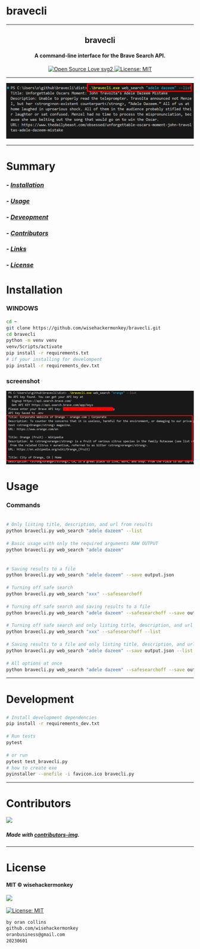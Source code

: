 # bravecli

----

<h2 align="center">bravecli</h2>
<h4 align="center">A command-line interface for the Brave Search API. </h4>  
<p align="center">
  <a href="https://github.com/ellerbrock/open-source-badges/">
    <img src="https://badges.frapsoft.com/os/v2/open-source.svg?v=103" alt="Open Source Love svg2">
  </a>
  <a href="https://opensource.org/licenses/MIT">
    <img src="https://img.shields.io/badge/License-MIT-yellow.svg" alt="License: MIT">
  </a>
</p>


---

<p align="center">
  <img src="Screenshot_v2.png" alt="bravecli in action">
</p>

---

# Summary
### -  *[Installation](#Installation)*
### -  *[Usage](#Usage)*
### -  *[Deveopment](#For-developers)*
### -  *[Contributors](#Contributors)*
### -  *[Links](#Links)*
### -  *[License](#License)*

 
# Installation
### WINDOWS
```bash
cd ~
git clone https://github.com/wisehackermonkey/bravecli.git
cd bravecli
python -m venv venv
venv/Scripts/activate
pip install -r requirements.txt
# if your installing for develompent 
pip install -r requirements_dev.txt

``` 



### screenshot

<p align="center">
  <img src="screenshot_v1.png" alt="bravecli in action">
</p>

# Usage
### Commands
```bash

# Only listing title, description, and url from results
python bravecli.py web_search "adele dazeem" --list

# Basic usage with only the required arguments RAW OUTPUT
python bravecli.py web_search "adele dazeem"


# Saving results to a file
python bravecli.py web_search "adele dazeem" --save output.json

# Turning off safe search
python bravecli.py web_search "xxx" --safesearchoff

# Turning off safe search and saving results to a file
python bravecli.py web_search "adele dazeem" --safesearchoff --save output.json

# Turning off safe search and only listing title, description, and url from results
python bravecli.py web_search "xxx" --safesearchoff --list

# Saving results to a file and only listing title, description, and url from results
python bravecli.py web_search "adele dazeem" --save output.json --list

# All options at once
python bravecli.py web_search "adele dazeem" --safesearchoff --save output.json --list

```





-----------------
# Development
### 
```bash
# Install development dependencies
pip install -r requirements_dev.txt

# Run tests
pytest 

# or run
pytest test_bravecli.py
# how to create exe
pyinstaller --onefile -i favicon.ico bravecli.py

```










 -----------------
# Contributors

[![](https://contrib.rocks/image?repo=wisehackermonkey/bravecli)](https://github.com/wisehackermonkey/bravecli/graphs/contributors)

##### Made with [contributors-img](https://contrib.rocks).

-----------------


# License

#### MIT © wisehackermonkey
<img src="https://149753425.v2.pressablecdn.com/wp-content/uploads/2009/06/OSI_Standard_Logo_100X130.png" width="80">

[![License: MIT](https://img.shields.io/badge/License-MIT-yellow.svg)](https://opensource.org/licenses/MIT)
```bash
by oran collins
github.com/wisehackermonkey
oranbusiness@gmail.com
20230601
```